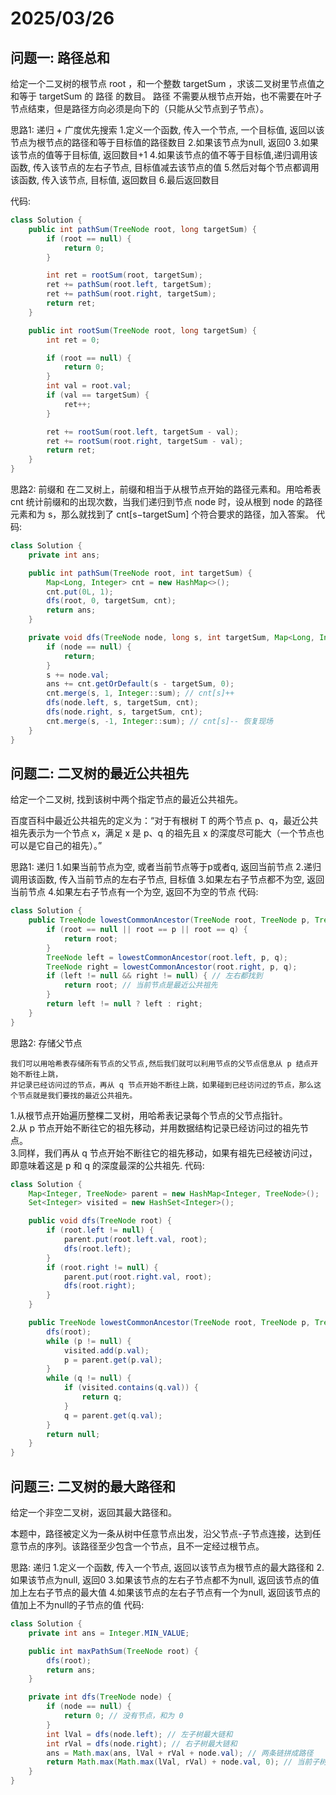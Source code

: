 # 2025/03/26
## 问题一: 路径总和
给定一个二叉树的根节点 root ，和一个整数 targetSum ，求该二叉树里节点值之和等于 targetSum 的 路径 的数目。
路径 不需要从根节点开始，也不需要在叶子节点结束，但是路径方向必须是向下的（只能从父节点到子节点）。

思路1: 递归 + 广度优先搜索
    1.定义一个函数, 传入一个节点, 一个目标值, 返回以该节点为根节点的路径和等于目标值的路径数目
    2.如果该节点为null, 返回0
    3.如果该节点的值等于目标值, 返回数目+1
    4.如果该节点的值不等于目标值,递归调用该函数, 传入该节点的左右子节点, 目标值减去该节点的值
    5.然后对每个节点都调用该函数, 传入该节点, 目标值, 返回数目
    6.最后返回数目

代码:
```java
class Solution {
    public int pathSum(TreeNode root, long targetSum) {
        if (root == null) {
            return 0;
        }

        int ret = rootSum(root, targetSum);
        ret += pathSum(root.left, targetSum);
        ret += pathSum(root.right, targetSum);
        return ret;
    }

    public int rootSum(TreeNode root, long targetSum) {
        int ret = 0;

        if (root == null) {
            return 0;
        }
        int val = root.val;
        if (val == targetSum) {
            ret++;
        } 

        ret += rootSum(root.left, targetSum - val);
        ret += rootSum(root.right, targetSum - val);
        return ret;
    }
}
```

思路2: 前缀和
    在二叉树上，前缀和相当于从根节点开始的路径元素和。用哈希表 cnt 统计前缀和的出现次数，当我们递归到节点 node 时，设从根到 node 的路径元素和为 s，那么就找到了 cnt[s−targetSum] 个符合要求的路径，加入答案。
代码:
```java
class Solution {
    private int ans;

    public int pathSum(TreeNode root, int targetSum) {
        Map<Long, Integer> cnt = new HashMap<>();
        cnt.put(0L, 1);
        dfs(root, 0, targetSum, cnt);
        return ans;
    }

    private void dfs(TreeNode node, long s, int targetSum, Map<Long, Integer> cnt) {
        if (node == null) {
            return;
        }
        s += node.val;
        ans += cnt.getOrDefault(s - targetSum, 0);
        cnt.merge(s, 1, Integer::sum); // cnt[s]++
        dfs(node.left, s, targetSum, cnt);
        dfs(node.right, s, targetSum, cnt);
        cnt.merge(s, -1, Integer::sum); // cnt[s]-- 恢复现场
    }
}
```

## 问题二: 二叉树的最近公共祖先
给定一个二叉树, 找到该树中两个指定节点的最近公共祖先。

百度百科中最近公共祖先的定义为：“对于有根树 T 的两个节点 p、q，最近公共祖先表示为一个节点 x，满足 x 是 p、q 的祖先且 x 的深度尽可能大（一个节点也可以是它自己的祖先）。”

思路1: 递归
    1.如果当前节点为空, 或者当前节点等于p或者q, 返回当前节点
    2.递归调用该函数, 传入当前节点的左右子节点, 目标值
    3.如果左右子节点都不为空, 返回当前节点
    4.如果左右子节点有一个为空, 返回不为空的节点
代码:
```java
class Solution {
    public TreeNode lowestCommonAncestor(TreeNode root, TreeNode p, TreeNode q) {
        if (root == null || root == p || root == q) {
            return root;
        }
        TreeNode left = lowestCommonAncestor(root.left, p, q);
        TreeNode right = lowestCommonAncestor(root.right, p, q);
        if (left != null && right != null) { // 左右都找到
            return root; // 当前节点是最近公共祖先
        }
        return left != null ? left : right;
    }
}
```

思路2: 存储父节点

    我们可以用哈希表存储所有节点的父节点,然后我们就可以利用节点的父节点信息从 p 结点开始不断往上跳，  
    并记录已经访问过的节点，再从 q 节点开始不断往上跳，如果碰到已经访问过的节点，那么这个节点就是我们要找的最近公共祖先。

1.从根节点开始遍历整棵二叉树，用哈希表记录每个节点的父节点指针。  
2.从 p 节点开始不断往它的祖先移动，并用数据结构记录已经访问过的祖先节点。  
3.同样，我们再从 q 节点开始不断往它的祖先移动，如果有祖先已经被访问过，即意味着这是 p 和 q 的深度最深的公共祖先.
代码:
```java
class Solution {
    Map<Integer, TreeNode> parent = new HashMap<Integer, TreeNode>();
    Set<Integer> visited = new HashSet<Integer>();

    public void dfs(TreeNode root) {
        if (root.left != null) {
            parent.put(root.left.val, root);
            dfs(root.left);
        }
        if (root.right != null) {
            parent.put(root.right.val, root);
            dfs(root.right);
        }
    }

    public TreeNode lowestCommonAncestor(TreeNode root, TreeNode p, TreeNode q) {
        dfs(root);
        while (p != null) {
            visited.add(p.val);
            p = parent.get(p.val);
        }
        while (q != null) {
            if (visited.contains(q.val)) {
                return q;
            }
            q = parent.get(q.val);
        }
        return null;
    }
}
```
## 问题三: 二叉树的最大路径和
给定一个非空二叉树，返回其最大路径和。

本题中，路径被定义为一条从树中任意节点出发，沿父节点-子节点连接，达到任意节点的序列。该路径至少包含一个节点，且不一定经过根节点。

思路: 递归
   1.定义一个函数, 传入一个节点, 返回以该节点为根节点的最大路径和
   2.如果该节点为null, 返回0
   3.如果该节点的左右子节点都不为null, 返回该节点的值加上左右子节点的最大值
   4.如果该节点的左右子节点有一个为null, 返回该节点的值加上不为null的子节点的值 
代码:
```java
class Solution {
    private int ans = Integer.MIN_VALUE;

    public int maxPathSum(TreeNode root) {
        dfs(root);
        return ans;
    }

    private int dfs(TreeNode node) {
        if (node == null) {
            return 0; // 没有节点，和为 0
        }
        int lVal = dfs(node.left); // 左子树最大链和
        int rVal = dfs(node.right); // 右子树最大链和
        ans = Math.max(ans, lVal + rVal + node.val); // 两条链拼成路径
        return Math.max(Math.max(lVal, rVal) + node.val, 0); // 当前子树最大链和（注意这里和 0 取最大值了）
    }
}
```